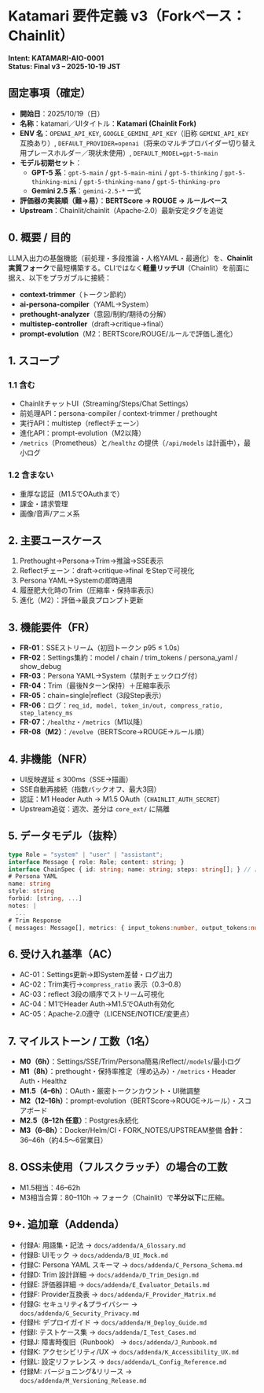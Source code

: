 # Katamari 要件定義 v3（Forkベース：Chainlit）
**Intent: KATAMARI-AIO-0001**  
**Status: Final v3 – 2025-10-19 JST**

## 固定事項（確定）
- **開始日**：2025/10/19（日）
- **名称**：katamari／UIタイトル：**Katamari (Chainlit Fork)**
- **ENV 名**：`OPENAI_API_KEY`, `GOOGLE_GEMINI_API_KEY`（旧称 `GEMINI_API_KEY` 互換あり）, `DEFAULT_PROVIDER=openai`（将来のマルチプロバイダー切り替え用プレースホルダー／現状未使用）, `DEFAULT_MODEL=gpt-5-main`
- **モデル初期セット**：
  - **GPT-5 系**：`gpt-5-main` / `gpt-5-main-mini` / `gpt-5-thinking` / `gpt-5-thinking-mini` / `gpt-5-thinking-nano` / `gpt-5-thinking-pro`
  - **Gemini 2.5 系**：`gemini-2.5-*` 一式
- **評価器の実装順（難→易）**：**BERTScore → ROUGE → ルールベース**
- **Upstream**：Chainlit/chainlit（Apache-2.0）最新安定タグを追従

## 0. 概要 / 目的
LLM入出力の基盤機能（前処理・多段推論・人格YAML・最適化）を、**Chainlit実質フォーク**で最短構築する。CLIではなく**軽量リッチUI**（Chainlit）を前面に据え、以下をプラガブルに接続：
- **context-trimmer**（トークン節約）
- **ai-persona-compiler**（YAML→System）
- **prethought-analyzer**（意図/制約/期待の分解）
- **multistep-controller**（draft→critique→final）
- **prompt-evolution**（M2：BERTScore/ROUGE/ルールで評価し進化）

## 1. スコープ
### 1.1 含む
- ChainlitチャットUI（Streaming/Steps/Chat Settings）
- 前処理API：persona-compiler / context-trimmer / prethought
- 実行API：multistep（reflectチェーン）
- 進化API：prompt-evolution（M2以降）
- `/metrics`（Prometheus）と`/healthz` の提供（`/api/models` は計画中），最小ログ

### 1.2 含まない
- 重厚な認証（M1.5でOAuthまで）
- 課金・請求管理
- 画像/音声/アニメ系

## 2. 主要ユースケース
1) Prethought→Persona→Trim→推論→SSE表示  
2) Reflectチェーン：draft→critique→final をStepで可視化  
3) Persona YAML→Systemの即時適用  
4) 履歴肥大化時のTrim（圧縮率・保持率表示）  
5) 進化（M2）：評価→最良プロンプト更新

## 3. 機能要件（FR）
- **FR-01**：SSEストリーム（初回トークン p95 ≤ 1.0s）
- **FR-02**：Settings集約：model / chain / trim_tokens / persona_yaml / show_debug
- **FR-03**：Persona YAML→System（禁則チェックログ付）
- **FR-04**：Trim（最後Nターン保持）＋圧縮率表示
- **FR-05**：chain=single|reflect（3段Step表示）
- **FR-06**：ログ：`req_id, model, token_in/out, compress_ratio, step_latency_ms`
- **FR-07**：`/healthz`・`/metrics`（M1以降）
- **FR-08（M2）**：`/evolve`（BERTScore→ROUGE→ルール順）

## 4. 非機能（NFR）
- UI反映遅延 ≤ 300ms（SSE→描画）
- SSE自動再接続（指数バックオフ、最大3回）
- 認証：M1 Header Auth → M1.5 OAuth（`CHAINLIT_AUTH_SECRET`）
- Upstream追従：週次、差分は `core_ext/` に隔離

## 5. データモデル（抜粋）
```ts
type Role = "system" | "user" | "assistant";
interface Message { role: Role; content: string; }
interface ChainSpec { id: string; name: string; steps: string[]; } // ["draft","critique","final"]
# Persona YAML
name: string
style: string
forbid: [string, ...]
notes: |
  ...
# Trim Response
{ messages: Message[], metrics: { input_tokens:number, output_tokens:number, compress_ratio:number, semantic_retention?:number }, note?: string }
```

## 6. 受け入れ基準（AC）
- AC-01：Settings更新→即System差替・ログ出力
- AC-02：Trim実行→`compress_ratio` 表示（0.3–0.8）
- AC-03：reflect 3段の順序でストリーム可視化
- AC-04：M1でHeader Auth→M1.5でOAuth有効化
- AC-05：Apache-2.0遵守（LICENSE/NOTICE/変更点）

## 7. マイルストーン / 工数（1名）
- **M0（6h）**：Settings/SSE/Trim/Persona簡易/Reflect/`/models`/最小ログ
- **M1（8h）**：prethought・保持率推定（埋め込み）・`/metrics`・Header Auth・Healthz
- **M1.5（4–6h）**：OAuth・厳密トークンカウント・UI微調整
- **M2（12–16h）**：prompt-evolution（BERTScore→ROUGE→ルール）・スコアボード
- **M2.5（8–12h 任意）**：Postgres永続化
- **M3（6–8h）**：Docker/Helm/CI・FORK_NOTES/UPSTREAM整備
**合計**：36–46h（約4.5〜6営業日）

## 8. OSS未使用（フルスクラッチ）の場合の工数
- M1.5相当：46–62h
- M3相当合算：80–110h
→ フォーク（Chainlit）で**半分以下**に圧縮。

## 9+. 追加章（Addenda）
- 付録A: 用語集・記法 → `docs/addenda/A_Glossary.md`
- 付録B: UIモック → `docs/addenda/B_UI_Mock.md`
- 付録C: Persona YAML スキーマ → `docs/addenda/C_Persona_Schema.md`
- 付録D: Trim 設計詳細 → `docs/addenda/D_Trim_Design.md`
- 付録E: 評価器詳細 → `docs/addenda/E_Evaluator_Details.md`
- 付録F: Provider互換表 → `docs/addenda/F_Provider_Matrix.md`
- 付録G: セキュリティ&プライバシー → `docs/addenda/G_Security_Privacy.md`
- 付録H: デプロイガイド → `docs/addenda/H_Deploy_Guide.md`
- 付録I: テストケース集 → `docs/addenda/I_Test_Cases.md`
- 付録J: 障害時復旧（Runbook） → `docs/addenda/J_Runbook.md`
- 付録K: アクセシビリティ/UX → `docs/addenda/K_Accessibility_UX.md`
- 付録L: 設定リファレンス → `docs/addenda/L_Config_Reference.md`
- 付録M: バージョニング&リリース → `docs/addenda/M_Versioning_Release.md`
